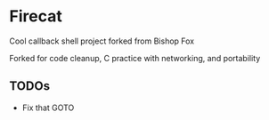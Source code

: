 Firecat
=======

Cool callback shell project forked from Bishop Fox

Forked for code cleanup, C practice with networking, and portability

TODOs
-----
* Fix that GOTO
